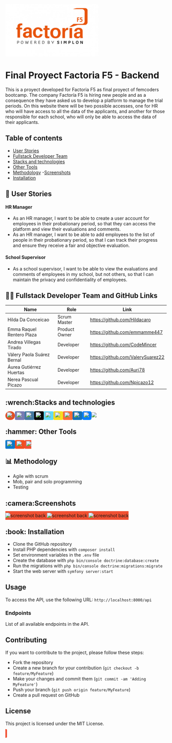 <img src="/public/assets/image_1.png" alt="Logo de mi proyecto">

<h1>Final Proyect Factoria F5 - Backend</h1>
<p>This is a proyect developed for Factoria F5 as final proyect of femcoders bootcamp.
The company Factoría F5 is hiring new people and as a consequence they have asked us to develop a platform to manage the trial periods.
On this website there will be two possible accesses, one for HR who will have access to all the data of the applicants, and another for those responsible for each school, who will only be able to access the data of their applicants.</p>

## Table of contents
- [User Stories](#user-stories)
- [Fullstack Developer Team](#Fullstack-Developer-Team)
- [Stacks and technologies](#stacks-and-technologies)
- [Other Tools](#other-tools)
- [Methodology](#methodology)
-[Screenshots](#Screenshots)
- [Installation](#installation)


<h2 id="User-Stories"><span class="emoji">📝</span>
User Stories</h2> 
<h4>HR Manager</h4>
<ul>
  <li>As an HR manager, I want to be able to create a user account for employees in their probationary period, so that they can access the platform and view their evaluations and comments.</li>
  <li>As an HR manager, I want to be able to add employees to the list of people in their probationary period, so that I can track their progress and ensure they receive a fair and objective evaluation.</li>
 
</ul>

<h4>School Supervisor</h4>
<ul>
  <li>As a school supervisor, I want to be able to view the evaluations and comments of employees in my school, but not others, so that I can maintain the privacy and confidentiality of employees.</li>
</ul>




<h2 id="Fullstack-Developer-Team"><span class="emoji">👩‍💻</span> Fullstack Developer Team and GitHub Links</h2>

<table>
  <thead>
    <tr>
      <th>Name</th>
      <th>Role</th>
      <th>Link</th>
    </tr>
  </thead>
  <tbody>
    <tr>
      <td>Hilda Da Conceicao</td>
      <td>Scrum Master</td>
      <td><a href="https://github.com/Hildacaro">https://github.com/Hildacaro</a></td>
    </tr>
    <tr>
      <td>Emma Raquel Rentero Plaza</td>
      <td>Product Owner</td>
      <td><a href="https://github.com/emmamme447">https://github.com/emmamme447</a></td>
    </tr>
    <tr>
      <td>Andrea Villegas Tirado</td>
      <td>Developer</td>
      <td><a href="https://github.com/CodeMincer">https://github.com/CodeMincer</a></td>
    </tr>
    <tr>
      <td>Válery Paola Suárez Bernal</td>
      <td>Developer</td>
      <td><a href="https://github.com/ValerySuarez22">https://github.com/ValerySuarez22</a></td>
    </tr>
    <tr>
      <td>Áurea Gutiérrez Huertas</td>
      <td>Developer</td>
      <td><a href="https://github.com/Auri78">https://github.com/Auri78</a></td>
    </tr>
    <tr>
      <td>Nerea Pascual Picazo</td>
      <td>Developer</td>
      <td><a href="https://github.com/Npicazo12">https://github.com/Npicazo12</a></td>
    </tr>
  </tbody>
</table>


<h2 id="Stacks-and-technologies">
<span class="emoji">:wrench:</span>Stacks and technologies</h2> 

<span style="border-radius: 30px; background-color: #E34F26; padding: 5px;">
    <img height="30" src="https://img.shields.io/badge/-HTML5-orange?style=flat-square&logo=html5&logoColor=white"/>
</span>
<span style="border-radius: 3px; background-color: #777BB4; padding: 5px;">
    <img height="30" src="https://img.shields.io/badge/-PHP-8892BF?style=flat-square&logo=php&logoColor=white"/>
</span>
<span style="border-radius: 3px; background-color: #4479A1; padding: 5px;">
    <img height="30" src="https://img.shields.io/badge/-MySQL-blue?style=flat-square&logo=mysql&logoColor=white"/>
</span>
<span style="border-radius: 3px; background-color: #000000; padding: 5px;">
    <img height="30" src="https://img.shields.io/badge/-Symfony-black?style=flat-square&logo=symfony&logoColor=white"/>
</span>
<span style="border-radius: 3px; background-color: #61DAFB; padding: 5px;">
    <img height="30" src="https://img.shields.io/badge/-React-61DAFB?style=flat-square&logo=react&logoColor=white"/>
</span>
<span style="border-radius: 3px; background-color: #F7DF1E; padding: 5px;">
    <img height="30" src="https://img.shields.io/badge/-JavaScript-F7DF1E?style=flat-square&logo=javascript&logoColor=white"/>
</span>
<span style="border-radius: 3px; background-color: #FF6C37; padding: 5px;">
    <img height="30" src="https://img.shields.io/badge/-Postman-FF6C37?style=flat-square&logo=postman&logoColor=white"/>
</span>
<span style="border-radius: 3px; background-color: #1572B6; padding: 5px;">
    <img height="30" src="https://img.shields.io/badge/-CSS-1572B6?style=flat-square&logo=css3&logoColor=white"/>
</span>
<span style="border-radius: 5px; background-color: #007FFF; padding: 5px;">
    <img height="30" src="https://img.shields.io/badge/-PHPMyAdmin-9cf?style=flat-square&logo=php&logoColor=white"/>
</span>
<span class="badge badge-primary" style="border-radius: 5px;">
    <img height="30" src="https://img.shields.io/badge/-Bootstrap-563D7C?style=flat-square&logo=bootstrap&logoColor=white"/>
</span>


<h2 id="Other-Tools"><span class="emoji">:hammer:</span>
Other Tools</h2> 
<span style="border-radius: 3px; background-color: #007ACC; padding: 5px;">
    <img height="30" src="https://img.shields.io/badge/-Visual%20Studio%20Code-007ACC?style=flat-square&logo=visual-studio-code&logoColor=white"/>
</span>
<span style="border-radius: 3px; background-color: #F24E1E; padding: 5px;">
    <img height="30" src="https://img.shields.io/badge/-Figma-F24E1E?style=flat-square&logo=figma&logoColor=white"/>
</span>
<span style="border-radius: 3px; background-color: #F05032; padding: 5px;">
    <img height="30" src="https://img.shields.io/badge/-Git-F05032?style=flat-square&logo=git&logoColor=white"/>


<h2 id="Methodology"><span class="emoji">📊</span>
Methodology</h2>
<ul>
  <li>Agile with scrum</li>
  <li>Mob, pair and solo programming</>
  <li>Testing</li>
  </ul>



<h2 id="Screenshots"><span class="emoji">:camera:</span>Screenshots</h2>
<img src="/public/assets/back1.png" alt="screenshot back">
<img src="/public/assets/back2.png" alt="screenshot back">
<img src="/public/assets/back3png" alt="screenshot back">

<h2 id="Installation"><span class="emoji">:book:</span>
Installation</h2> 
<ul>
  <li>Clone the GitHub repository</li>
  <li>Install PHP dependencies with <code>composer install</code></li>
  <li>Set environment variables in the <code>.env</code> file</li>
  <li>Create the database with <code>php bin/console doctrine:database:create</code></li>
  <li>Run the migrations with <code>php bin/console doctrine:migrations:migrate</code></li>
  <li>Start the web server with <code>symfony server:start</code></li>
</ul>
<h2>Usage</h2>
<p>To access the API, use the following URL: <code>http://localhost:8000/api</code></p>
<h3>Endpoints</h3>
<p>List of all available endpoints in the API.</p>
<h2>Contributing</h2>
<p>If you want to contribute to the project, please follow these steps:</p>
<ul>
  <li>Fork the repository</li>
  <li>Create a new branch for your contribution (<code>git checkout -b feature/MyFeature</code>)</li>
  <li>Make your changes and commit them (<code>git commit -am 'Adding MyFeature'</code>)</li>
  <li>Push your branch (<code>git push origin feature/MyFeature</code>)</li>
  <li>Create a pull request on GitHub</li>
</ul>
<h2>License</h2>
<p>This project is licensed under the MIT License.</p>


